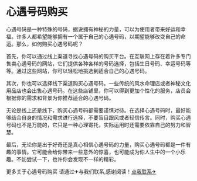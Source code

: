 # 心遇号码购买

心遇号码是一种特殊的号码，据说拥有神秘的力量，可以为使用者带来好运和幸福。许多人都希望能够拥有一个属于自己的心遇号码，以期望能够改变自己的命运。那么，如何购买心遇号码呢？

首先，你可以通过线上渠道寻找心遇号码的购买平台。在互联网上存在着许多专门售卖心遇号码的网站，它们提供各种各样的号码选择，包括生日号码、幸运号码等等。通过这些网站，你可以轻松地挑选到适合自己的心遇号码。

其次，你也可以选择线下渠道购买心遇号码。一些传统的风水命理店或者神秘文化用品店也会出售心遇号码。在这些店铺里，你可以得到更加个性化的服务，店员会根据你的需求和背景为你推荐适合的心遇号码。

无论是线上还是线下，购买心遇号码都需要谨慎对待。在选择心遇号码时，最好能够结合自身的情况和需求进行选择，不要盲目跟风或者轻信传言。同时，购买心遇号码也不是万能的，它只是一种心理寄托，实际运用时还需要依靠自己的努力和智慧。

最后，无论你是出于好奇还是真心相信心遇号码的力量，购买心遇号码都是一件有趣的事情。它可能会给你带来一些意外的惊喜，也可能成为你人生中的一个小乐趣。不妨尝试一下，也许你会发现不一样的精彩。

更多关于心遇号码购买 请通过✈与我们联系,感谢阅读！[点我联系✈](https://bbs.k02.cc)